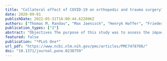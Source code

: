 ```yaml
---
title: "Collateral effect of COVID-19 on orthopedic and trauma surgery"
date: 2020-09-01
publishDate: 2022-05-31T16:00:44.622896Z
authors: ["Thomas M. Randau", "Max Jaenisch", "Henryk Haffer", "Friederike Schömig", "Adnan Kasapovic", "Katharina Olejniczak", "Johannes Flechtenmacher", "Carsten Perka", "Dieter C. Wirtz", "Matthias Pumberger"]
publication_types: ["2"]
abstract: "Objectives The purpose of this study was to assess the impact of the COVID-19 pandemic on orthopedic and trauma surgery in private practices and hospitals in Germany.  Design In this cross-sectional study, an online-based anonymous survey was conducted from April 2th to April 16th 2020.  Setting The survey was conducted among 15.0000 of 18.000 orthopedic and trauma surgeons in Germany, both in private practices and hospitals.  Participants All members of the German Society of Orthopedic and Trauma Surgery (DGOU) and the Professional Association for Orthopedic and Trauma Surgery (BVOU). were invited by e-mail to participate in the survey.  Main outcome measures Out of 50 questions 42 were designed to enquire a certain dimension of the pandemic impact and contribute to one of six indices, namely “Preparedness”, “Resources”, “Reduction”, “Informedness”, “Concern”, and “Depletion”. Data was analyzed in multiple stepwise regression, aiming to identify those factors that independently influenced the indices.  Results 858 orthopedic and trauma surgeons participated in the survey throughout Germany. In the multiple regression analysis, being employed at a hospital was identified as an independent positive predictor in the indices for “Preparedness”, “Resources”, and “Informedness” and an independent negative predictor regarding “Depletion”. Self-employment was found to be an independent positive predictor of the financial index “Depletion”. Female surgeons were identified as an independent variable for a higher level of “Concern”.  Conclusions The study confirms a distinct impact of the COVID-19 pandemic on orthopedic and trauma surgery in Germany. The containment measures are largely considered appropriate despite severe financial constraints. A substantial lack of personal protective equipment (PPE) is reported. The multiple regression analysis shows that self-employed surgeons are more affected by this shortage as well as by the financial consequences than surgeons working in hospitals.  What are the new findings The COVID-19 pandemic has a profound impact on orthopedic and trauma surgery as an unrelated specialty. Self-employed surgeons are affected especially by a shortage of PPE and financial consequences.  How might it impact on clinical practice in the near future Political and financial support can now be applied more focused to subgroups in the field of orthopedics and trauma surgery with an increased demand for support. A special emphasis should be set on the support of self-employed surgeons which are a more affected by the shortage of PPE and financial consequences than surgeons working in hospitals."
featured: false
publication: "*PLoS One*"
url_pdf: "https://www.ncbi.nlm.nih.gov/pmc/articles/PMC7478708/"
doi: "10.1371/journal.pone.0238759"
---
```


